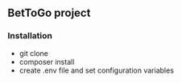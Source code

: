
## BetToGo project

### Installation
* git clone
* composer install
* create .env file and set configuration variables 
